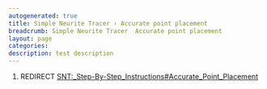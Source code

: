 ```yaml
---
autogenerated: true
title: Simple Neurite Tracer › Accurate point placement
breadcrumb: Simple Neurite Tracer  Accurate point placement
layout: page
categories: 
description: test description
---
```


1.  REDIRECT [SNT:\_Step-By-Step\_Instructions\#Accurate\_Point\_Placement](SNT__Step-By-Step_Instructions#Accurate_Point_Placement)
